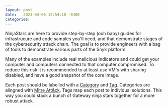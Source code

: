 ```yaml
---
layout: post
date:   2021-04-06 12:54:10 -0400
categories:
---
```

<p>
NinjaStars are here to provide step-by-step (ooh baby) guides for infrastrucure and code samples you'll need, and that demonstrate stages of the cybersecurity attack chain. The goal is to provide engineers with a bag of tools to demonstrate various parts of the Snyk platform.
</p>

<p>
Many of the examples include real malicious indicators and could get your computer and computers connected to that computer compromised. To reduce this risk it is recommended to at least use VM's with sharing disabled, and have a good snapshot of the core image. 
</p>

<p>
Each post should be labelled with a <a href="/categories/">Category</a> and <a href="/tag/">Tag</a>. Categories are alingned with <a href="https://attack.mitre.org/" taget="_blank">Mitre Att&ck</a>. Tags map each post to individual solutions. This way you could stack a bunch of Gateway ninja stars together for a more robust attack.
</p>


<!-- Snyk Web Analytics --><script defer src='https://static.cloudflareinsights.com/beacon.min.js' data-cf-beacon='{"token": "3ff248322f9d497f8802ebf7d47130c1"}'></script><!-- End Snyk Web Analytics -->
